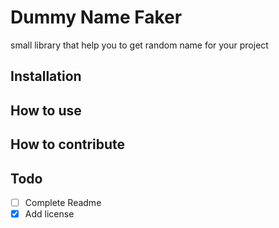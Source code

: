 # Dummy Name Faker

small library that help you to get random name for your project

## Installation


## How to use

## How to contribute

## Todo
- [ ] Complete Readme
- [x] Add license
